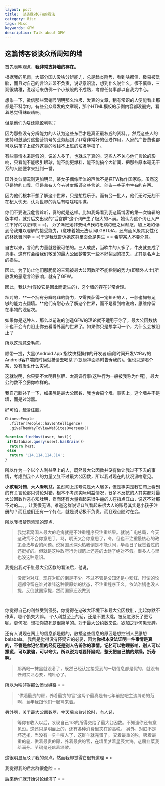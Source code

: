 ```yaml
---
layout: post
title:  谈谈我对GFW的看法
category: Misc
tags: Misc
keywords: GFW
description: Talk about GFW
---
```


## 这篇博客谈谈众所周知的墙

首先表明观点，**我非常支持墙的存在。**

根据我的见闻，大部分国人没啥分辨能力，总是趋炎附势，看到啥都信，极易被洗脑，而且对自己的言论非常不负责，说话意识流，想到什么说什么，很不慎重，三观很幼稚，说起话来仿佛一个小孩般的不成熟，考虑任何事都以自我为中心。

想象一下，微信那些营销号明明那么垃圾，发表的文章，稍有常识的人便能看出那都是不科学的。有些公众号发的文章啊，那个HTML模板的示例内容都没删完，看着总觉得辣眼睛啊。

但是他们为啥还能盈利呢？

因为那些没有分辨能力的人认为这些东西才是真正最权威的资料。。然后这些人的支持和鼓励对这些营销号的业务起到了非常非常好的促进作用，人家的广告费也都可以供孩子上成外这类的收钱不上班的垃圾学校了。

有些事情本来是假的，说的人多了，也就成了真的。这些人不关心他们言论的影响，只看能不能吸引眼球，能不能更爆料，能不能搞个大新闻，把那些原本毫无干系的人随便拿来批判一番。

国外类似情况则更加明显，某女子偶像团体的声优不是把TW称作国家吗。虽然这只是她的口误，但是总有人会去过度解读这些言论，创造一些无中生有的东西。

因为他们根本不想了解这个世界，只是想找乐子。而有另一批人，他们无时无刻不在杞人忧天，认为世界的背后有啥啥啥阴谋。

你们不要说我危言耸听，真的就是这样。比如我妈看到我这篇博客的第一次编辑的版本时，就对后文出现的“后宫群”这个词产生了极大的不满。她认为这个词让人产生不好的联想(喂 = =)。
为了满足她非要纠点我的毛病的谜之优越感，加上她的低到令我难以理解的接受能力，(意味着她无法认同LGBTQIA，还有画风极其女性化的林妖舞同学 = =)于是我就告诉她这群里面全是男生 = = 希望某人不要介意。


自古以来，言论的力量就是很可怕的。三人成虎，当吹牛的人多了，牛皮就变成了真事。这有时会给我们敬爱的最大公因数带来一些不好挽回的损失，尤其是名声上的损失。

因此，为了防止他们那脆弱的三观被最大公因数所不能控制的势力(即墙外人士)所散发的恶意言论影响，就有了GFW。

因此，我认为(假设它是因此而诞生的)，这个墙的存在非常合理。

相对的，**一个拥有分辨是非的能力，又需要获得一定知识的人，一般也拥有足够的能力去翻墙。**他们有耐心去了解这个世界，而不是看到啥说啥，思维停留在事物的浅层次。

如果你是这种人，那么以前说的创造GFW的理论就不适用于你了，最大公因数估计也不会专门阻止你去看看外面的世界了。如果你只是想学习一个，为什么会被阻止？

所以这玩意没毛病。

顺带一提，大黑(Android App 指纹快捷操作的开发者)前段时间开发V2Ray的Android客户端的时候就被请去喝茶了(是康神面基时告诉我的)。但也只是喝个茶，没有发生什么灾祸。

这就说明，你只要不太明目张胆、太高调行事(这种行为一般被我称为作死)，最大公约数不会把你咋样的。

我自己脑补了一下，如果我是最大公因数，我也会搞个墙。事实上，这个墙并不是墙，而是过滤器。

好可怕，赶紧住脑。

```kotlin
ChinesePeople
  .filter(People::haveIntelligence)
  .giveThemWayToViewWebSitesOverseas()
```

```javascript
function findHost(user, host){
 if(Database.query(user).hasBrain())
  return host;
 else
  return '114.114.114.114';
}
```

所以作为一个以个人利益至上的人，既然最大公因数并没有做让我过不下去的事情，考虑到我个人的力量又肛不过最大公因数，所以我对现在的状况没啥意见。

**小孩看对错，大人看利益**，虽然网上按理说是大人居多，但是事实是我在网上看到的有关言论都只讨论对错，根本不考虑实际利益情况，很多不反抗的人其实都对最大公因数作恶心知肚明，然而还有大量看起来很牛逼的人在指点江山，说这不对那不对的。。。。让我很无语。难道这群说话口气看起来很大人的账号其实是小孩子注册的？而且他们还有一个特点，就是说话极不负责，而且观点随时在变。

所以我很赞同凯凯的观点，

> 我觉着窝国人最大的毛病就是不注重程序只注重结果。就说广电总局，今天这政策不合你意思了，骂，明天又合你意思了，夸。但也不注重最核心的政策合法与否的问题。说窝国水深火热我倒是不能认同，毕竟日子我觉着过的还挺好的。但就是这种政府行为规范上还差的太远了绝对不假。很多人心里也没这种意识。

我提出我对于肛最大公因数的看法后，他说，

> 没反对对肛，现在对肛的倒是不少。不过不管是公知还是小粉红，辩论的论题都停留在谁对谁错这种很原始的状态，不注重程序正义，依法治锅也没人提，反倒就国家提，然而国家还没做到

<br/>

你觉得自己的利益受到侵犯，你觉得在这破大环境下和最大公因数肛，比起你默不作声，哪个损失大嘛。
个人利益至上的话，还是不要太跳，被反肛致死了更亏呢。更何况，想把你搞死是很简单的。对于最大公约数来说，欲加之罪何患无辞。

还有人说现在网上的信息都是假的，散播这些信息的原因是想控制人民思想balabala。
我倒是觉得没有怀疑它的必要，因为**你根本没法证明一件事情是真的，不管是你记忆里的经历还是别人告诉你的事情。记忆可以物理影响，别人可以撒谎，可以欺骗，可以夸大。所以说为啥要怀疑呢，整天把自己搞的烦躁，折寿啊。**

> 那两眼一抹黑就没着了，既然已经认定接受到的一切信息都是假的，就没有任何实证必要，纯唯心了。

所以为啥非得那么愤世嫉俗 = =

> “供着最贵的房，养着最贪的官”这两个最真是有七年前贴吧主流舆论的范啊，当年我跟他们一起骂来着。

另外啊，关于最大公因数啊，今天后宫群讨论时，有人说，

> 等你有收入以后，发现自己1/3的所得交给了最大公因数。不知道你还有意见没。这还只是明面上的，还有各种消费里夹在的高税。
> 另外，对肛不是坏选择，当没有一只羊咬人了，这群羊就完蛋了。
> 交着最重的税，吸着最重的霾，供着最贵的房，养着最贪的官，在墙里梦着星辰大海。这届韭菜我给满分。关键是还唱着颂歌。

这很明显反驳了我的观点，然而我却觉得它很有道理 = =

我觉得我的后宫群很危险 = =

后来他们就开始讨论经济了 = =






